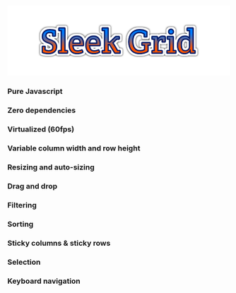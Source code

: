 <p align="center">
    <img src="logo.svg">
</p>

### Pure Javascript
### Zero dependencies
### Virtualized (60fps)
### Variable column width and row height
### Resizing and auto-sizing
### Drag and drop
### Filtering
### Sorting
### Sticky columns & sticky rows
### Selection 
### Keyboard navigation
